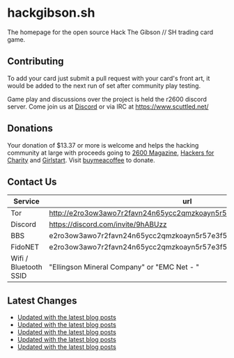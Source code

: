 # hackgibson.sh
The homepage for the open source Hack The Gibson // SH trading card game.


## Contributing

To add your card just submit a pull request with your card's front art, it would be added to the next run of set after community play testing.

Game play and discussions over the project is held the r2600 discord server. Come join us at [Discord](https://discord.com/invite/9hABUzz) or via IRC at https://www.scuttled.net/


## Donations

Your donation of $13.37 or more is welcome and helps the hacking community at large with proceeds going to [2600 Magazine](https://2600.com/), [Hackers for Charity](https://hackersforcharity.org) and [Girlstart](https://girlstart.org).  Visit [buymeacoffee](https://www.buymeacoffee.com/hackgibson.sh) to donate.


## Contact Us

Service | url
-|-
Tor | http://e2ro3ow3awo7r2favn24n65ycc2qmzkoayn5r57e3f56nvjwdcgg32ad.onion
Discord | https://discord.com/invite/9hABUzz
BBS | e2ro3ow3awo7r2favn24n65ycc2qmzkoayn5r57e3f56nvjwdcgg32ad.onion:23
FidoNET | e2ro3ow3awo7r2favn24n65ycc2qmzkoayn5r57e3f56nvjwdcgg32ad.onion:24554
Wifi / Bluetooth SSID | "Ellingson Mineral Company" or "EMC Net - <fidonet address>"

## Latest Changes
<!-- BLOG-POST-LIST:START -->
- [Updated with the latest blog posts](https://github.com/DFW2600/hackgibson.sh/commit/54ab70c3115b07d0a97fd5f0e7628d4a8d570701)
- [Updated with the latest blog posts](https://github.com/DFW2600/hackgibson.sh/commit/8f880d92d700dbc2e92c99def8ab61ef8d95b5db)
- [Updated with the latest blog posts](https://github.com/DFW2600/hackgibson.sh/commit/76097d23e9ef5ded85b9a5b6cd67834b1ccd7dae)
- [Updated with the latest blog posts](https://github.com/DFW2600/hackgibson.sh/commit/80291a8be8d48b4b5dbeb0e6194503f43ae5ed02)
- [Updated with the latest blog posts](https://github.com/DFW2600/hackgibson.sh/commit/5ef6f7dbe5e1120f03239ac9a5695164e34b8261)
<!-- BLOG-POST-LIST:END -->
